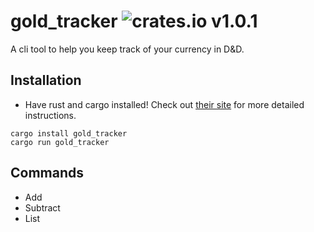 # gold_tracker ![crates.io v1.0.1](https://img.shields.io/badge/crates.io-v0.1.1-orange.svg)
A cli tool to help you keep track of your currency in D&D.

## Installation
* Have rust and cargo installed! Check out [their site](https://doc.rust-lang.org/cargo/getting-started/installation.html) for more detailed instructions.

```
cargo install gold_tracker
cargo run gold_tracker
```

## Commands
* Add
* Subtract
* List
